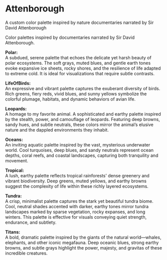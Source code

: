 # Attenborough
A custom color palette inspired by nature documentaries narrated by Sir David Attenborough

Color palettes inspired by documentaries narrated by Sir David Attenborough. 

**Polar:**  
A subdued, serene palette that echoes the delicate yet harsh beauty of polar ecosystems. The soft grays, muted blues, and gentle earth tones evoke expansive ice sheets, rocky shores, and the resilience of life adapted to extreme cold. It is ideal for visualizations that require  subtle contrasts.

**LifeOfBirds:**  
An expressive and vibrant palette captures the exuberant diversity of birds. Rich greens, fiery reds, vivid blues, and sunny yellows symbolize the colorful plumage, habitats, and dynamic behaviors of avian life. 

**Leopards:**  
A homage to my favorite animal. A sophisticated and earthy palette inspired by the stealth, power, and camouflage of leopards. Featuring deep browns, sandy hues, and subtle neutrals, these colors mirror the animal’s elusive nature and the dappled environments they inhabit. 

**Oceans:**  
An inviting aquatic palette inspired by the vast, mysterious underwater world. Cool turquoises, deep blues, and sandy neutrals represent ocean depths, coral reefs, and coastal landscapes, capturing both tranquility and movement. 

**Tropical:**  
A lush, earthy palette reflects tropical rainforests' dense greenery and vibrant biodiversity. Deep greens, muted yellows, and earthy browns suggest the complexity of life within these richly layered ecosystems. 

**Tundra:**  
A crisp, minimalist palette captures the stark yet beautiful tundra biome. Cool, neutral shades accented with darker, earthy tones mirror tundra landscapes marked by sparse vegetation, rocky expanses, and long winters. This palette is effective for visuals conveying quiet strength, endurance, and subtlety.

**Titans:**  
A bold, dramatic palette inspired by the giants of the natural world—whales, elephants, and other iconic megafauna. Deep oceanic blues, strong earthy browns, and subtle grays highlight the power, majesty, and gravitas of these incredible creatures.
